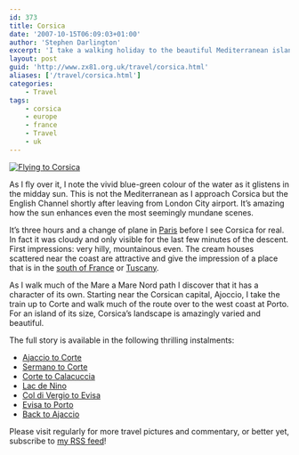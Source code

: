 ```yaml
---
id: 373
title: Corsica
date: '2007-10-15T06:09:03+01:00'
author: 'Stephen Darlington'
excerpt: 'I take a walking holiday to the beautiful Mediterranean island of Corsica.'
layout: post
guid: 'http://www.zx81.org.uk/travel/corsica.html'
aliases: ['/travel/corsica.html']
categories:
    - Travel
tags:
    - corsica
    - europe
    - france
    - Travel
    - uk
---
```


[![Flying to Corsica](https://i0.wp.com/farm8.staticflickr.com/7318/11994883293_918a0eee07.jpg?resize=500%2C375)](http://www.flickr.com/photos/stephendarlington/11994883293/ "Flying to Corsica by stephendarlington, on Flickr")

As I fly over it, I note the vivid blue-green colour of the water as it glistens in the midday sun. This is not the Mediterranean as I approach Corsica but the English Channel shortly after leaving from London City airport. It’s amazing how the sun enhances even the most seemingly mundane scenes.

It’s three hours and a change of plane in [Paris](/travel/paris-2006.html) before I see Corsica for real. In fact it was cloudy and only visible for the last few minutes of the descent. First impressions: very hilly, mountainous even. The cream houses scattered near the coast are attractive and give the impression of a place that is in the [south of France](/travel/alps-to-riviera-france-2005.html) or [Tuscany](/travel/italy2.html).

As I walk much of the Mare a Mare Nord path I discover that it has a character of its own. Starting near the Corsican capital, Ajoccio, I take the train up to Corte and walk much of the route over to the west coast at Porto. For an island of its size, Corsica’s landscape is amazingly varied and beautiful.

The full story is available in the following thrilling instalments:

- [Ajaccio to Corte](/travel/corsica-ajaccio-to-corte.html)
- [Sermano to Corte](/travel/corsica-sermano-to-corte.html)
- [Corte to Calacuccia](/travel/corsica-corte-to-calacuccia.html)
- [Lac de Nino](/travel/corsica-lac-de-nino.html)
- [Col di Vergio to Evisa](/travel/corsica-col-di-vergio-to-evisa.html)
- [Evisa to Porto](/travel/corsica-evisa-to-porto.html)
- [Back to Ajaccio](/travel/corsica-back-to-ajaccio.html)

Please visit regularly for more travel pictures and commentary, or better yet, subscribe to [my RSS feed](/feed/ "ZX81 RSS Feed")!